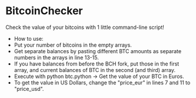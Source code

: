 # BitcoinChecker
Check the value of your bitcoins with 1 little command-line script!
* How to use:
* Put your number of bitcoins in the empty arrays.
* Get separate balances by pasting different BTC amounts as separate numbers in the arrays in line 13-15.
* If you have balances from before the BCH fork, put those in the first array, and current balances of BTC in the second (and third) array.
* Execute with python btc.python → Get the value of your BTC in Euros.
* To get the value in US Dollars, change the "price_eur" in lines 7 and 11 to "price_usd".
